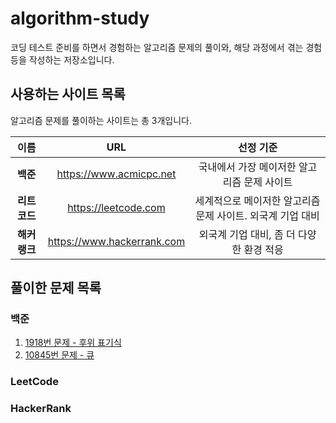 # algorithm-study

코딩 테스트 준비를 하면서 경험하는 알고리즘 문제의 풀이와, 해당 과정에서 겪는 경험 등을 작성하는 저장소입니다.

## 사용하는 사이트 목록

알고리즘 문제를 풀이하는 사이트는 총 3개입니다.

|    이름    |            URL             |               선정 기준               |
|:--------:|:--------------------------:|:---------------------------------:|
|  **백준**  |  https://www.acmicpc.net   |     국내에서 가장 메이저한 알고리즘 문제 사이트      |
| **리트코드** |    https://leetcode.com    | 세계적으로 메이저한 알고리즘 문제 사이트. 외국계 기업 대비 |
| **해커랭크** | https://www.hackerrank.com |     외국계 기업 대비, 좀 더 다양한 환경 적응      |

## 풀이한 문제 목록

### 백준

<ol>
  <li><a href="https://www.acmicpc.net/problem/1918">1918번 문제 - 후위 표기식</a></li>
  <li><a href="https://www.acmicpc.net/problem/10845">10845번 문제 - 큐</a></li>
</ol>

### LeetCode

### HackerRank

